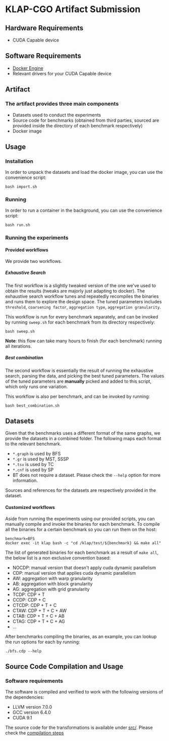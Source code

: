 # KLAP-CGO Artifact Submission

## Hardware Requirements

* CUDA Capable device

## Software Requirements

* [Docker Engine](https://docs.docker.com/engine/install/)
* Relevant drivers for your CUDA Capable device

## Artifact

### The artifact provides three main components

* Datasets used to conduct the experiments
* Source code for benchmarks (obtained from third parties, sourced are provided inside the directory of each benchmark respectively)
* Docker image


## Usage

### Installation

In order to unpack the datasets and load the docker image, you can use the convenience script:

```shell
bash import.sh
```

### Running

In order to run a container in the background, you can use the convenience script:

```shell
bash run.sh
```

### Running the experiments

#### Provided workflows

We provide two workflows.

##### Exhaustive Search
The first workflow is a slightly tweaked version of the one we've used to obtain the results (tweaks are majorly just adapting to docker). The exhaustive search workflow tunes and repeatedly recompiles the binaries and runs them to explore the design space. The tuned parameters includes `threshold`, `coarsening factor`, `aggregation type`, `aggregation granularity`. 

This workflow is run for every benchmark separately, and can be invoked by running `sweep.sh` for each benchmark from its directory respectively:
```shell
bash sweep.sh
```

**Note**: this flow can take many hours to finish (for each benchmark) running all iterations.

##### Best combination

The second workflow is essentially the result of running the exhaustive search, parsing the data, and picking the best tuned parameters.
The values of the tuned parameters are **manually** picked and added to this script, which only runs one variation. 

This workflow is also per benchmark, and can be invoked by running:

```shell
bash best_combination.sh
```

## Datasets

Given that the benchmarks uses a different format of the same graphs, we provide the datasets in a combined folder. The following maps  each format to the relevant benchmark.

* `*.graph` is used by BFS
* `*.gr` is used by MST, SSSP
* `*.tsv` is used by TC
* `*.cnf` is used by SP
* BT does not require a dataset. Please check the `--help` option for more information.

Sources and references for the datasets are respectively provided in the dataset.


#### Customized workflows

Aside from running the experiments using our provided scripts, you can manually compile and invoke the binaries for each benchmark.
To compile all the binaries for a certain benchmark so you can run them on the host:

```shell
benchmark=BFS
docker exec -it klap bash -c "cd /klap/test/${benchmark} && make all"
```

The list of generated binaries for each benchmark as a result of `make all`, the below list is a non exclusive convention based:

- NOCDP: manual version that doesn't apply cuda dynamic parallelism
- CDP: manual version that applies cuda dynamic parallelism
- AW: aggregation with warp granularity
- AB: aggregation with block granularity
- AG: aggregation with grid granularity
- TCDP: CDP + T
- CCDP: CDP + C
- CTCDP: CDP + T + C
- CTAW: CDP  + T + C + AW
- CTAB: CDP  + T + C + AB
- CTAG: CDP  + T + C  + AG
- ...

After benchmarks compiling the binaries, as an example, you can lookup the run options for each by running:

```shell
./bfs.cdp --help
```

## Source Code Compilation and Usage

### Software requirements

The software is compiled and verified to work with the following versions of the dependencies:
* LLVM version 7.0.0
* GCC version 6.4.0
* CUDA 9.1

The source code for the transformations is available under [src/](src/). Please check the [compilation steps](src/README.md)
